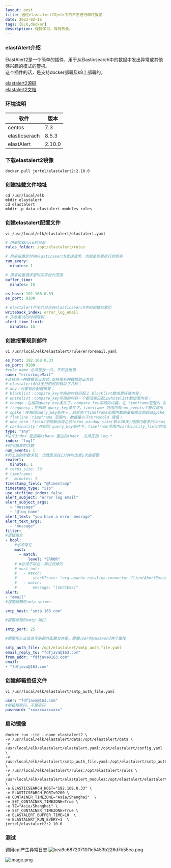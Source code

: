 ```yaml
---
layout: post
title: 通过elastalert2对elk中的日志进行邮件报警
date: 2023-02-16
tags: [ELK,docker]
description: 保持学习，保持热爱。
---
```


### elastAlert介绍
ElastAlert2是一个简单的插件，用于从Elasticsearch中的数据中发出异常或其他感兴趣的模式的警报。  
这个插件的话，是支持docker部署及k8上部署的。

[elastalert2源码](https://github.com/jertel/elastalert2) \
[elastalert2文档](https://elastalert2.readthedocs.io/en/latest/)
### 环境说明

| 软件 | 版本 |
| --- | --- |
| centos | 7.3 |
| elasticserach | 8.5.3 |
| elastAlert | 2.10.0 |


### 下载elastalert2镜像
```docker
docker pull jertel/elastalert2:2.10.0
```
### 创建挂载文件地址
```shell
cd /usr/local/elk
mkdir elastalert
cd elastalert
mkdir -p data elastalert_modules rules
```
### 创建elastalert配置文件
```shell
vi /usr/local/elk/elastalert/elastalert.yaml
```

```yaml
# 用来加载rule的目录
rules_folder: /opt/elastalert/rules

# 用来设置定时向elasticsearch发送请求，也就是告警执行的频率
run_every:
  minutes: 1

# 用来设置请求里时间字段的范围
buffer_time:
  minutes: 15

es_host: 192.168.0.33
es_port: 9200

# elastalert产生的日志在elasticsearch中的创建的索引
writeback_index: error_log_email
# 失败重试的时间限制
alert_time_limit:
  minutes: 15
```

### 创建报警规则邮件
```shell
vi /usr/local/elk/elastalert/rule/erroremail.yaml
```

```yaml
es_host: 192.168.0.33
es_port: 9200
#rule name 必须是独一的，不然会报错
name: "errorLogeMail"
#选择某一种数据验证方式,支持很多种数据验证方式
# elastalert默认支持的规则有以下几种：
# any：只要有匹配就报警；
# blacklist：compare_key字段的内容匹配上 blacklist数组里任意内容；
# whitelist：compare_key字段的内容一个都没能匹配上whitelist数组里内容；
# change：在相同query_key条件下，compare_key字段的内容，在 timeframe范围内 发送变化；
# frequency：在相同 query_key条件下，timeframe 范围内有num_events个被过滤出 来的异常；我的实验就是参考了这个规则配置的
# spike：在相同query_key条件下，前后两个timeframe范围内数据量相差比例超过spike_height。其中可以通过spike_type设置具体涨跌方向是- up,down,both 。还可以通过threshold_ref设置要求上一个周期数据量的下限，threshold_cur设置要求当前周期数据量的下限，如果数据量不到下限，也不触发；
# flatline：timeframe 范围内，数据量小于threshold 阈值；
# new_term：fields字段新出现之前terms_window_size(默认30天)范围内最多的terms_size (默认50)个结果以外的数据；
# cardinality：在相同 query_key条件下，timeframe范围内cardinality_field的值超过 max_cardinality 或者低于min_cardinality
type: "any"
#这个index 是指再kibana 里边的index  支持正则 log-*
index: "log1"
#时间触发的次数
num_events: 1
#和上边的参数关联，也就是说在1分钟内出发1次会报警
realert:
  minutes: 1
# terms_size: 50
# timeframe:
#   minutes: 1
timestamp_field: "@timestamp"
timestamp_type: "iso"
use_strftime_index: false
alert_subject: "error log email"
alert_subject_args:
  - "message"
  - "@log_name"
alert_text: "you have a error message"
alert_text_args:
  - "message"
filter:
#逻辑组合
- bool:
    #必须存在
    must:
      - match:
          level: "ERROR"
    # #必须不存在，即过滤掉的
    # must_not:
    #   - match:
    #       stackTrace: "org.apache.catalina.connector.ClientAbortException: java.io.IOException: Broken pipe"
    #   - match:    
    #       message: "[SUCCESS]"
alert:
- "email"
#报警邮箱的smtp server

smtp_host: "smtp.163.com"

#报警邮箱的smtp 端口

smtp_port: 25

#需要把认证信息写到额外配置文件里，需要user和password两个属性

smtp_auth_file: /opt/elastalert/smtp_auth_file.yaml
email_reply_to: "fdfjava@163.com"
from_addr: "fdfjava@163.com"
email:
- "fdfjava@163.com"
```

### 创建邮箱授信文件
```shell
vi /usr/local/elk/elastalert/smtp_auth_file.yaml
```

```yaml
user: "fdfjava@163.com"
#邮箱授权码，不是密码
password: "xxxxxxxxxxxxx"
```

### 启动镜像
```
docker run -itd --name elastalert2 \
-v /usr/local/elk/elastalert/data:/opt/elastalert/data \
-v /usr/local/elk/elastalert/elastalert.yaml:/opt/elastalert/config.yaml \
-v /usr/local/elk/elastalert/smtp_auth_file.yaml:/opt/elastalert/smtp_auth_file.yaml \
-v /usr/local/elk/elastalert/rules:/opt/elastalert/rules \
-v /usr/local/elk/elastalert/elastalert_modules:/opt/elastalert/elastalert_modules  \
-e ELASTICSEARCH_HOST="192.168.0.33" \
-e ELASTICSEARCH_PORT=9200 \
-e CONTAINER_TIMEZONE="Asia/Shanghai"  \
-e SET_CONTAINER_TIMEZONE=True \
-e TZ="Asia/Shanghai" \
-e SET_CONTAINER_TIMEZONE=True \
-e ELASTALERT_BUFFER_TIME=10  \
-e ELASTALERT_RUN_EVERY=1  \
jertel/elastalert2:2.10.0
```
### 测试
调用api产生异常日志
![bea9c68720710f1e5453b226d7b55ea.png](https://p6-juejin.byteimg.com/tos-cn-i-k3u1fbpfcp/689597de4e624882811194efba3ec407~tplv-k3u1fbpfcp-watermark.image?)


![image.png](https://p9-juejin.byteimg.com/tos-cn-i-k3u1fbpfcp/2d298833a8fc4ecc8b30814fd2445df1~tplv-k3u1fbpfcp-watermark.image?)